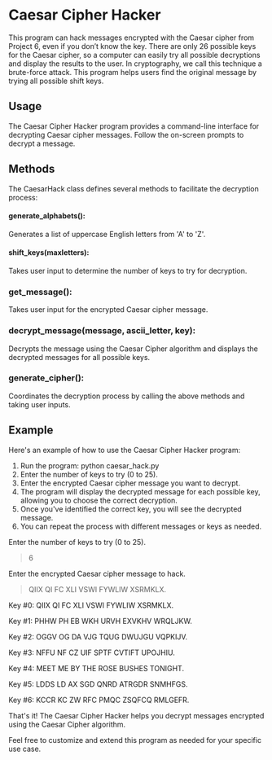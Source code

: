 # Caesar Cipher Hacker
This program can hack messages encrypted
with the Caesar cipher from Project 6, even
if you don’t know the key. There are only 26
possible keys for the Caesar cipher, so a computer can easily try all possible decryptions and display the results to the user. In cryptography, we call this technique a brute-force attack. This program helps users find the original message by trying all possible shift keys.


## Usage
The Caesar Cipher Hacker program provides a command-line interface for decrypting Caesar cipher messages. Follow the on-screen prompts to decrypt a message.

## Methods
The CaesarHack class defines several methods to facilitate the decryption process:

#### generate_alphabets(): 
Generates a list of uppercase English letters from 'A' to 'Z'.

#### shift_keys(maxletters): 
Takes user input to determine the number of keys to try for decryption.

### get_message(): 
Takes user input for the encrypted Caesar cipher message.

### decrypt_message(message, ascii_letter, key):
Decrypts the message using the Caesar Cipher algorithm and displays the decrypted messages for all possible keys.

### generate_cipher():
Coordinates the decryption process by calling the above methods and taking user inputs.

## Example
Here's an example of how to use the Caesar Cipher Hacker program:

1. Run the program:  python caesar_hack.py
2. Enter the number of keys to try (0 to 25).
3. Enter the encrypted Caesar cipher message you want to decrypt.
4. The program will display the decrypted message for each possible key, allowing you to choose the correct decryption.
5. Once you've identified the correct key, you will see the decrypted message.
6. You can repeat the process with different messages or keys as needed.

Enter the number of keys to try (0 to 25).

> 6

Enter the encrypted Caesar cipher message to hack.

> QIIX QI FC XLI VSWI FYWLIW XSRMKLX.

Key #0: QIIX QI FC XLI VSWI FYWLIW XSRMKLX.

Key #1: PHHW PH EB WKH URVH EXVKHV WRQLJKW.

Key #2: OGGV OG DA VJG TQUG DWUJGU VQPKIJV.

Key #3: NFFU NF CZ UIF SPTF CVTIFT UPOJHIU.

Key #4: MEET ME BY THE ROSE BUSHES TONIGHT.

Key #5: LDDS LD AX SGD QNRD ATRGDR SNMHFGS.

Key #6: KCCR KC ZW RFC PMQC ZSQFCQ RMLGEFR.


That's it! The Caesar Cipher Hacker helps you decrypt messages encrypted using the Caesar Cipher algorithm.

Feel free to customize and extend this program as needed for your specific use case.




